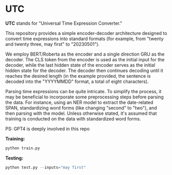 
# UTC

**UTC** stands for "Universal Time Expression Converter."

This repository provides a simple encoder-decoder architecture designed to convert time expressions into standard formats (for example, from "twenty and twenty three, may first" to "20230501").

We employ BERT/Roberta as the encoder and a single direction GRU as the decoder. The CLS token from the encoder is used as the initial input for the decoder, while the last hidden state of the encoder serves as the initial hidden state for the decoder. The decoder then continues decoding until it reaches the desired length (in the example provided, the sentence is decoded into the "YYYYMMDD" format, a total of eight characters).

Parsing time expressions can be quite intricate. To simplify the process, it may be beneficial to incorporate some preprocessing steps before parsing the data. For instance, using an NER model to extract the date-related SPAN, standardizing word forms (like changing "second" to "two"), and then parsing with the model. Unless otherwise stated, it's assumed that training is conducted on the data with standardized word forms.

PS: GPT4 is deeply involved in this repo

**Training:**

```python
python train.py
```

**Testing:**

```python
python test.py --inputs="may first"
```

